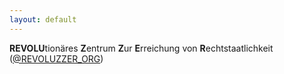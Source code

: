 ```yaml
---
layout: default
---
```


**REVOLU**tionäres **Z**entrum **Z**ur **E**rreichung von **R**echtstaatlichkeit
([@REVOLUZZER_ORG](https://twitter.com/revoluzzer_org))
